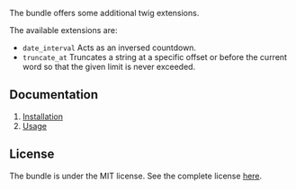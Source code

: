 The bundle offers some additional twig extensions.

The available extensions are:

 - `date_interval` Acts as an inversed countdown.
 - `truncate_at` Truncates a string at a specific offset or before the current word so that the given limit is never exceeded.

Documentation
-------------

 1. [Installation](https://github.com/widop/WidopTwigExtensionsBundle/tree/master/Resources/doc/installation.md)
 2. [Usage](https://github.com/widop/WidopTwigExtensionsBundle/tree/master/Resources/doc/usage.md)

License
-------

The bundle is under the MIT license. See the complete license [here](http://github.com/widop/WidopTwigExtensionsBundle/blob/master/Resources/meta/LICENSE).
